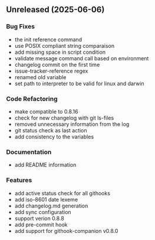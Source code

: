 
<a name="Unreleased"></a>
## Unreleased (2025-06-06)

### Bug Fixes

* the init reference command
* use POSIX compliant string comparaison
* add missing space in script condition
* validate message command call based on environment
* changelog commit on the first time
* issue-tracker-reference regex
* renamed old variable
* set path to interpreter to be valid for linux and darwin

### Code Refactoring

* make compatible to 0.8.16
* check for new changelog with git ls-files
* removed unnecessary information from the log
* git status check as last action
* add consistency to the variables

### Documentation

* add README information

### Features

* add active status check for all githooks
* add iso-8601 date lexeme
* add changelog.md generation
* add sync configuration
* support verion 0.8.8
* add pre-commit hook
* add support for githook-companion v0.8.0


